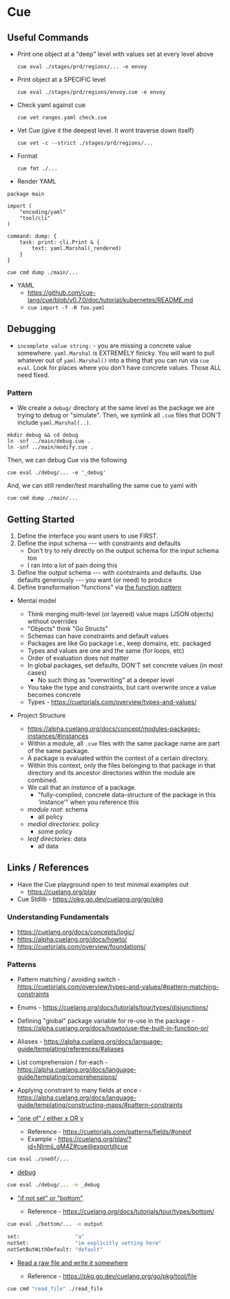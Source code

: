 # Cue

## Useful Commands

- Print one object at a "deep" level with values set at every level above

    ```
    cue eval ./stages/prd/regions/... -e envoy
    ```

- Print object at a SPECIFIC level

    ```
    cue eval ./stages/prd/regions/envoy.cue -e envoy
    ```

- Check yaml against cue

    ```
    cue vet ranges.yaml check.cue
    ```

- Vet Cue (give it the deepest level. It wont traverse down itself)

    ```
    cue vet -c --strict ./stages/prd/regions/...
    ```

- Format

    ```
    cue fmt ./...
    ```

- Render YAML

```
package main

import (
	"encoding/yaml"
	"tool/cli"
)

command: dump: {
	task: print: cli.Print & {
		text: yaml.Marshal(_rendered)
	}
}
```

```
cue cmd dump ./main/...
```

- YAML
	- https://github.com/cue-lang/cue/blob/v0.7.0/doc/tutorial/kubernetes/README.md
	- `cue import -f -R foo.yaml` 

## Debugging
- `incomplete value string:` - you are missing a concrete value somewhere.
`yaml.Marshal` is EXTREMELY finicky. You will want to pull whatever out of
`yaml.Marshal()` into a thing that you can run via `cue eval`. Look for places
where you don't have concrete values. Those ALL need fixed. 

### Pattern
- We create a `debug/` directory at the same level as the package we are trying
to debug or "simulate". Then, we symlink all `.cue` files that DON'T include `yaml.Marshal(..)`.

```
mkdir debug && cd debug
ln -snf ../main/debug.cue .
ln -snf ../main/modify.cue .
```

Then, we can debug Cue via the following
```
cue eval ./debug/... -e '_debug'
```

And, we can still render/test marshalling the same cue to yaml with 
```
cue cmd dump ./main/...
```

## Getting Started

1. Define the interface you want users to use FIRST.
1. Define the input schema --- with constraints and defaults
    - Don't try to rely directly on the output schema for the input schema too
    - I ran into a lot of pain doing this
1. Define the output schema --- with contstraints and defaults. Use defaults generously --- you want (or need) to produce
1. Define transformation "functions" via [the function pattern](https://cuetorials.com/patterns/functions/)

- Mental model
	- Think merging multi-level (or layered) value maps (JSON objects) without overrides
	- "Objects" think "Go Structs"
	- Schemas can have constraints and default values
	- Packages are like Go package i.e., keep domains, etc. packaged
	- Types and values are one and the same (for loops, etc)
    - Order of evaluation does not matter
	- In global packages, set defaults, DON'T set concrete values (in most cases)
		- No such thing as "overwriting" at a deeper level
	- You take the type and constraints, but cant overwrite once a value becomes concrete
    - Types - https://cuetorials.com/overview/types-and-values/ 

- Project Structure
	- https://alpha.cuelang.org/docs/concept/modules-packages-instances/#instances
	- Within a module, all `.cue` files with the same package name are part of the same package. 
	- A package is evaluated within the context of a certain directory. 
	- Within this context, only the files belonging to that package in that directory and its ancestor directories within the module are combined. 
	- We call that an _instance_ of a package.
		- "fully-compiled, concrete data-structure of the package in this 'instance'" when you reference this
	- _module root_: schema
		- all policy
	- _medial directories_: policy
		- some policy
	- _leaf directories_: data
		- all data

## Links / References

- Have the Cue playground open to test minimal examples out
    - https://cuelang.org/play
- Cue Stdlib -  https://pkg.go.dev/cuelang.org/go/pkg 

### Understanding Fundamentals

- https://cuelang.org/docs/concepts/logic/
- https://alpha.cuelang.org/docs/howto/ 
- https://cuetorials.com/overview/foundations/

### Patterns

- Pattern matching / avoiding switch - https://cuetorials.com/overview/types-and-values/#pattern-matching-constraints

- Enums - https://cuelang.org/docs/tutorials/tour/types/disjunctions/

- Defining "global" package variable for re-use in the package - https://alpha.cuelang.org/docs/howto/use-the-built-in-function-or/

- Aliases - https://alpha.cuelang.org/docs/language-guide/templating/references/#aliases

- List comprehension / for-each - https://alpha.cuelang.org/docs/language-guide/templating/comprehensions/

- Applying constraint to many fields at once - https://alpha.cuelang.org/docs/language-guide/templating/constructing-maps/#pattern-constraints

- ["one of" / either x OR y](./oneOf)
    - Reference - https://cuetorials.com/patterns/fields/#oneof
    - Example - https://cuelang.org/play/?id=NIrmjj_gM4Z#cue@export@cue

```bash
cue eval ./oneOf/...
```

- [debug](./debug)

```bash
cue eval ./debug/... -e _debug
```

- ["if not set" or "bottom"](./bottom)

    - Reference - https://cuelang.org/docs/tutorials/tour/types/bottom/

```bash
cue eval ./bottom/... -e output

set:                  "a"
notSet:               "im explicitly setting here"
notSetButWithDefault: "default"
```

- [Read a raw file and write it somewhere](./read_file)

    - Reference - https://pkg.go.dev/cuelang.org/go/pkg/tool/file

```bash
cue cmd "read_file" ./read_file
```
